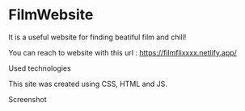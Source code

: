 # FilmWebsite

It is a useful website for finding beatiful film and chill!

You can reach to website with this url : https://filmflixxxx.netlify.app/

Used technologies

This site was created using CSS, HTML and JS.

Screenshot

